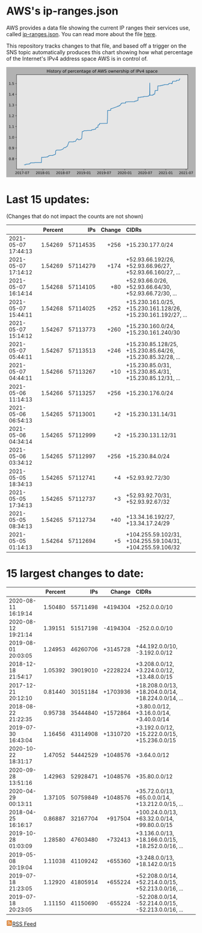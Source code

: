 # AWS's ip-ranges.json

AWS provides a data file showing the current IP ranges their
services use, called [ip-ranges.json](https://ip-ranges.amazonaws.com/ip-ranges.json).  You 
can read more about the file [here](https://docs.aws.amazon.com/general/latest/gr/aws-ip-ranges.html).

This repository tracks changes to that file, and based off a trigger on the SNS topic 
automatically produces this chart showing how what percentage of the Internet's IPv4 
address space AWS is in control of.

![History of AWS](history_count.svg)

# Last 15 updates:

(Changes that do not impact the counts are not shown)

| | Percent | IPs | Change | CIDRs |
| :--- | ---: | ---: | ---: | :--- |
| 2021-05-07 17:44:13 | 1.54269 | 57114535 | +256 | +15.230.177.0/24 |
| 2021-05-07 17:14:12 | 1.54269 | 57114279 | +174 | +52.93.66.192/26, +52.93.66.96/27, +52.93.66.160/27, ... |
| 2021-05-07 16:14:14 | 1.54268 | 57114105 | +80 | +52.93.66.0/26, +52.93.66.64/30, +52.93.66.72/30, ... |
| 2021-05-07 15:44:11 | 1.54268 | 57114025 | +252 | +15.230.161.0/25, +15.230.161.128/26, +15.230.161.192/27, ... |
| 2021-05-07 15:14:12 | 1.54267 | 57113773 | +260 | +15.230.160.0/24, +15.230.161.240/30 |
| 2021-05-07 05:44:11 | 1.54267 | 57113513 | +246 | +15.230.85.128/25, +15.230.85.64/26, +15.230.85.32/28, ... |
| 2021-05-07 04:44:11 | 1.54266 | 57113267 | +10 | +15.230.85.0/31, +15.230.85.4/31, +15.230.85.12/31, ... |
| 2021-05-06 11:14:13 | 1.54266 | 57113257 | +256 | +15.230.176.0/24 |
| 2021-05-06 06:54:13 | 1.54265 | 57113001 | +2 | +15.230.131.14/31 |
| 2021-05-06 04:34:14 | 1.54265 | 57112999 | +2 | +15.230.131.12/31 |
| 2021-05-06 03:34:12 | 1.54265 | 57112997 | +256 | +15.230.84.0/24 |
| 2021-05-05 18:34:13 | 1.54265 | 57112741 | +4 | +52.93.92.72/30 |
| 2021-05-05 17:34:13 | 1.54265 | 57112737 | +3 | +52.93.92.70/31, +52.93.92.67/32 |
| 2021-05-05 08:34:13 | 1.54265 | 57112734 | +40 | +13.34.16.192/27, +13.34.17.24/29 |
| 2021-05-05 01:14:13 | 1.54264 | 57112694 | +5 | +104.255.59.102/31, +104.255.59.104/31, +104.255.59.106/32 |


# 15 largest changes to date:

| | Percent | IPs | Change | CIDRs |
| :--- | ---: | ---: | ---: | :--- |
| 2020-08-11 16:19:14 | 1.50480 | 55711498 | +4194304 | +252.0.0.0/10 |
| 2020-08-12 19:21:14 | 1.39151 | 51517198 | -4194304 | -252.0.0.0/10 |
| 2019-08-01 20:03:05 | 1.24953 | 46260706 | +3145728 | +44.192.0.0/10, -3.192.0.0/12 |
| 2018-12-18 21:54:17 | 1.05392 | 39019010 | +2228224 | +3.208.0.0/12, +3.224.0.0/12, +13.48.0.0/15 |
| 2017-12-21 20:12:10 | 0.81440 | 30151184 | +1703936 | +18.208.0.0/13, +18.204.0.0/14, +18.224.0.0/14, ... |
| 2018-08-22 21:22:35 | 0.95738 | 35444840 | +1572864 | +3.80.0.0/12, +3.16.0.0/14, +3.40.0.0/14 |
| 2019-07-30 16:43:04 | 1.16456 | 43114908 | +1310720 | +3.192.0.0/12, +15.222.0.0/15, +15.236.0.0/15 |
| 2020-10-22 18:31:17 | 1.47052 | 54442529 | +1048576 | +3.64.0.0/12 |
| 2020-09-28 13:51:16 | 1.42963 | 52928471 | +1048576 | +35.80.0.0/12 |
| 2020-04-29 00:13:11 | 1.37105 | 50759849 | +1048576 | +35.72.0.0/13, +65.0.0.0/14, +13.212.0.0/15, ... |
| 2018-04-25 16:16:17 | 0.86887 | 32167704 | +917504 | +100.24.0.0/13, +63.32.0.0/14, +99.80.0.0/15 |
| 2019-10-28 01:03:09 | 1.28580 | 47603480 | +732413 | +3.136.0.0/13, +18.166.0.0/15, +18.252.0.0/16, ... |
| 2019-05-08 20:19:04 | 1.11038 | 41109242 | +655360 | +3.248.0.0/13, +18.142.0.0/15 |
| 2019-07-18 21:23:05 | 1.12920 | 41805914 | +655224 | +52.208.0.0/14, +52.214.0.0/15, +52.213.0.0/16, ... |
| 2019-07-18 20:23:05 | 1.11150 | 41150690 | -655224 | -52.208.0.0/14, -52.214.0.0/15, -52.213.0.0/16, ... |


[![RSS Icon](rss-icon.png)RSS Feed](https://raw.githubusercontent.com/seligman/aws-ip-ranges/master/rss.xml)

